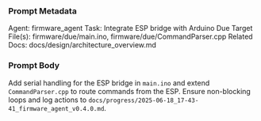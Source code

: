 ### Prompt Metadata
Agent: firmware_agent
Task: Integrate ESP bridge with Arduino Due
Target File(s): firmware/due/main.ino, firmware/due/CommandParser.cpp
Related Docs: docs/design/architecture_overview.md

### Prompt Body
Add serial handling for the ESP bridge in `main.ino` and extend `CommandParser.cpp` to route commands from the ESP. Ensure non-blocking loops and log actions to `docs/progress/2025-06-18_17-43-41_firmware_agent_v0.4.0.md`.
